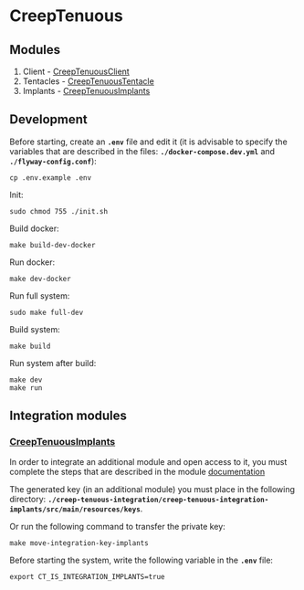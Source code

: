 # CreepTenuous

## Modules
1) Client - [CreepTenuousClient](https://github.com/Zer0S2m/CreepTenuousClient)
2) Tentacles - [CreepTenuousTentacle](https://github.com/Zer0S2m/CreepTenuousTentacle)
3) Implants - [CreepTenuousImplants](https://github.com/Zer0S2m/CreepTenuousImplants)

## Development
Before starting, create an **`.env`** file and edit it (it is advisable to specify the variables that are described in the files: **`./docker-compose.dev.yml`** and **`./flyway-config.conf`**):
```shell
cp .env.example .env
```

Init:
```shell
sudo chmod 755 ./init.sh
```

Build docker:
```shell
make build-dev-docker
```

Run docker:
```shell
make dev-docker
```

Run full system:
```shell
sudo make full-dev
```

Build system:
```shell
make build
```

Run system after build:
```shell
make dev
make run
```

## Integration modules

### [CreepTenuousImplants](https://github.com/Zer0S2m/CreepTenuousImplants)
In order to integrate an additional module and open access to it, 
you must complete the steps that are described in the module 
[documentation](https://github.com/Zer0S2m/CreepTenuousImplants#integration)

The generated key (in an additional module) you must place in the following directory:
**`./creep-tenuous-integration/creep-tenuous-integration-implants/src/main/resources/keys`**.

Or run the following command to transfer the private key:
```shell
make move-integration-key-implants
```

Before starting the system, write the following variable in the **`.env`** file:
```shell
export CT_IS_INTEGRATION_IMPLANTS=true
```